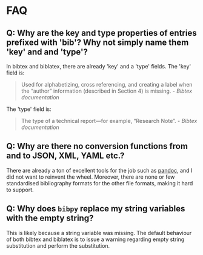 # FAQ

## Q: Why are the key and type properties of entries prefixed with 'bib'? Why not simply name them 'key' and and 'type'?

In bibtex and biblatex, there are already 'key' and a 'type' fields. The 'key'
field is:

> Used for alphabetizing, cross referencing, and creating a label when the
> “author” information (described in Section 4) is missing. - *Bibtex
> documentation*

The 'type' field is:

> The type of a technical report—for example, “Research Note”. - *Bibtex
> documentation*

## Q: Why are there no conversion functions from and to JSON, XML, YAML etc.?

There are already a ton of excellent tools for the job such as
[pandoc](https://pandoc.org/), and I did not want to reinvent the wheel.
Moreover, there are none or few standardised bibliography formats for the other
file formats, making it hard to support.

## Q: Why does `bibpy` replace my string variables with the empty string?

This is likely because a string variable was missing. The default behaviour of
both bibtex and biblatex is to issue a warning regarding empty string
substitution and perform the substitution.
